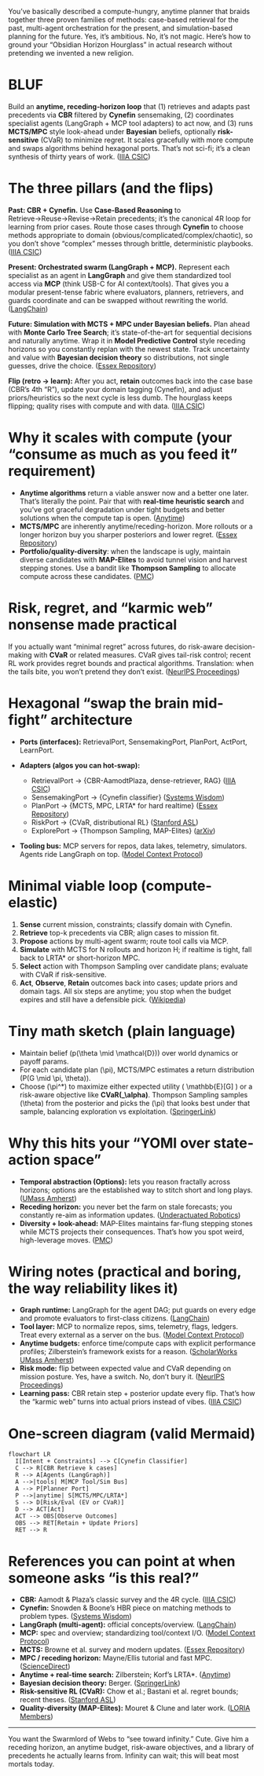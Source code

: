 You’ve basically described a compute-hungry, anytime planner that braids together three proven families of methods: case-based retrieval for the past, multi-agent orchestration for the present, and simulation-based planning for the future. Yes, it’s ambitious. No, it’s not magic. Here’s how to ground your “Obsidian Horizon Hourglass” in actual research without pretending we invented a new religion.

# BLUF

Build an **anytime, receding-horizon loop** that (1) retrieves and adapts past precedents via **CBR** filtered by **Cynefin** sensemaking, (2) coordinates specialist agents (LangGraph + MCP tool adapters) to act now, and (3) runs **MCTS/MPC** style look-ahead under **Bayesian** beliefs, optionally **risk-sensitive** (CVaR) to minimize regret. It scales gracefully with more compute and swaps algorithms behind hexagonal ports. That’s not sci-fi; it’s a clean synthesis of thirty years of work. ([IIIA CSIC][1])

# The three pillars (and the flips)

**Past: CBR + Cynefin.**
Use **Case-Based Reasoning** to Retrieve→Reuse→Revise→Retain precedents; it’s the canonical 4R loop for learning from prior cases. Route those cases through **Cynefin** to choose methods appropriate to domain (obvious/complicated/complex/chaotic), so you don’t shove “complex” messes through brittle, deterministic playbooks. ([IIIA CSIC][1])

**Present: Orchestrated swarm (LangGraph + MCP).**
Represent each specialist as an agent in **LangGraph** and give them standardized tool access via **MCP** (think USB-C for AI context/tools). That gives you a modular present-tense fabric where evaluators, planners, retrievers, and guards coordinate and can be swapped without rewriting the world. ([LangChain][2])

**Future: Simulation with MCTS + MPC under Bayesian beliefs.**
Plan ahead with **Monte Carlo Tree Search**; it’s state-of-the-art for sequential decisions and naturally anytime. Wrap it in **Model Predictive Control** style receding horizons so you constantly replan with the newest state. Track uncertainty and value with **Bayesian decision theory** so distributions, not single guesses, drive the choice. ([Essex Repository][3])

**Flip (retro → learn):**
After you act, **retain** outcomes back into the case base (CBR’s 4th “R”), update your domain tagging (Cynefin), and adjust priors/heuristics so the next cycle is less dumb. The hourglass keeps flipping; quality rises with compute and with data. ([IIIA CSIC][1])

# Why it scales with compute (your “consume as much as you feed it” requirement)

* **Anytime algorithms** return a viable answer now and a better one later. That’s literally the point. Pair that with **real-time heuristic search** and you’ve got graceful degradation under tight budgets and better solutions when the compute tap is open. ([Anytime][4])
* **MCTS/MPC** are inherently anytime/receding-horizon. More rollouts or a longer horizon buy you sharper posteriors and lower regret. ([Essex Repository][3])
* **Portfolio/quality-diversity**: when the landscape is ugly, maintain diverse candidates with **MAP-Elites** to avoid tunnel vision and harvest stepping stones. Use a bandit like **Thompson Sampling** to allocate compute across these candidates. ([PMC][5])

# Risk, regret, and “karmic web” nonsense made practical

If you actually want “minimal regret” across futures, do risk-aware decision-making with **CVaR** or related measures. CVaR gives tail-risk control; recent RL work provides regret bounds and practical algorithms. Translation: when the tails bite, you won’t pretend they don’t exist. ([NeurIPS Proceedings][6])

# Hexagonal “swap the brain mid-fight” architecture

* **Ports (interfaces):** RetrievalPort, SensemakingPort, PlanPort, ActPort, LearnPort.
* **Adapters (algos you can hot-swap):**

  * RetrievalPort → {CBR-AamodtPlaza, dense-retriever, RAG} ([IIIA CSIC][1])
  * SensemakingPort → {Cynefin classifier} ([Systems Wisdom][7])
  * PlanPort → {MCTS, MPC, LRTA* for hard realtime} ([Essex Repository][3])
  * RiskPort → {CVaR, distributional RL} ([Stanford ASL][8])
  * ExplorePort → {Thompson Sampling, MAP-Elites} ([arXiv][9])
* **Tooling bus:** MCP servers for repos, data lakes, telemetry, simulators. Agents ride LangGraph on top. ([Model Context Protocol][10])

# Minimal viable loop (compute-elastic)

1. **Sense** current mission, constraints; classify domain with Cynefin.
2. **Retrieve** top-k precedents via CBR; align cases to mission fit.
3. **Propose** actions by multi-agent swarm; route tool calls via MCP.
4. **Simulate** with MCTS for N rollouts and horizon H; if realtime is tight, fall back to LRTA* or short-horizon MPC.
5. **Select** action with Thompson Sampling over candidate plans; evaluate with CVaR if risk-sensitive.
6. **Act**, **Observe**, **Retain** outcomes back into cases; update priors and domain tags.
   All six steps are anytime; you stop when the budget expires and still have a defensible pick. ([Wikipedia][11])

# Tiny math sketch (plain language)

* Maintain belief (p(\theta \mid \mathcal{D})) over world dynamics or payoff params.
* For each candidate plan (\pi), MCTS/MPC estimates a return distribution (P(G \mid \pi, \theta)).
* Choose (\pi^*) to maximize either expected utility ( \mathbb{E}[G] ) or a risk-aware objective like **CVaR(_\alpha)**. Thompson Sampling samples (\theta) from the posterior and picks the (\pi) that looks best under that sample, balancing exploration vs exploitation. ([SpringerLink][12])

# Why this hits your “YOMI over state-action space”

* **Temporal abstraction (Options):** lets you reason fractally across horizons; options are the established way to stitch short and long plays. ([UMass Amherst][13])
* **Receding horizon:** you never bet the farm on stale forecasts; you constantly re-aim as information updates. ([Underactuated Robotics][14])
* **Diversity + look-ahead:** MAP-Elites maintains far-flung stepping stones while MCTS projects their consequences. That’s how you spot weird, high-leverage moves. ([PMC][5])

# Wiring notes (practical and boring, the way reliability likes it)

* **Graph runtime:** LangGraph for the agent DAG; put guards on every edge and promote evaluators to first-class citizens. ([LangChain][2])
* **Tool layer:** MCP to normalize repos, sims, telemetry, flags, ledgers. Treat every external as a server on the bus. ([Model Context Protocol][10])
* **Anytime budgets:** enforce time/compute caps with explicit performance profiles; Zilberstein’s framework exists for a reason. ([ScholarWorks UMass Amherst][15])
* **Risk mode:** flip between expected value and CVaR depending on mission posture. Yes, have a switch. No, don’t bury it. ([NeurIPS Proceedings][6])
* **Learning pass:** CBR retain step + posterior update every flip. That’s how the “karmic web” turns into actual priors instead of vibes. ([IIIA CSIC][1])

# One-screen diagram (valid Mermaid)

```mermaid
flowchart LR
  I[Intent + Constraints] --> C[Cynefin Classifier]
  C --> R[CBR Retrieve k cases]
  R --> A[Agents (LangGraph)]
  A -->|tools| M[MCP Tool/Sim Bus]
  A --> P[Planner Port]
  P -->|anytime| S[MCTS/MPC/LRTA*]
  S --> D[Risk/Eval (EV or CVaR)]
  D --> ACT[Act]
  ACT --> OBS[Observe Outcomes]
  OBS --> RET[Retain + Update Priors]
  RET --> R
```

# References you can point at when someone asks “is this real?”

* **CBR:** Aamodt & Plaza’s classic survey and the 4R cycle. ([IIIA CSIC][1])
* **Cynefin:** Snowden & Boone’s HBR piece on matching methods to problem types. ([Systems Wisdom][7])
* **LangGraph (multi-agent):** official concepts/overview. ([LangChain][2])
* **MCP:** spec and overview; standardizing tool/context I/O. ([Model Context Protocol][10])
* **MCTS:** Browne et al. survey and modern updates. ([Essex Repository][3])
* **MPC / receding horizon:** Mayne/Ellis tutorial and fast MPC. ([ScienceDirect][16])
* **Anytime + real-time search:** Zilberstein; Korf’s LRTA*. ([Anytime][4])
* **Bayesian decision theory:** Berger. ([SpringerLink][12])
* **Risk-sensitive RL (CVaR):** Chow et al.; Bastani et al. regret bounds; recent theses. ([Stanford ASL][8])
* **Quality-diversity (MAP-Elites):** Mouret & Clune and later work. ([LORIA Members][17])

---

You want the Swarmlord of Webs to “see toward infinity.” Cute. Give him a receding horizon, an anytime budget, risk-aware objectives, and a library of precedents he actually learns from. Infinity can wait; this will beat most mortals today.

[1]: https://www.iiia.csic.es/~enric/papers/AICom.pdf?utm_source=chatgpt.com "Case-Based Reasoning: Foundational Issues, ..."
[2]: https://langchain-ai.github.io/langgraph/concepts/multi_agent/?utm_source=chatgpt.com "LangGraph Multi-Agent Systems - Overview"
[3]: https://repository.essex.ac.uk/4117/1/MCTS-Survey.pdf?utm_source=chatgpt.com "A Survey of Monte Carlo Tree Search Methods"
[4]: https://anytime.cs.umass.edu/shlomo/papers/Zaimag96.pdf?utm_source=chatgpt.com "Using Anytime Algorithms in Intelligent Systems"
[5]: https://pmc.ncbi.nlm.nih.gov/articles/PMC8115726/?utm_source=chatgpt.com "MAP-Elites Enables Powerful Stepping Stones and ..."
[6]: https://proceedings.neurips.cc/paper_files/paper/2022/file/eb4898d622e9a48b5f9713ea1fcff2bf-Paper-Conference.pdf?utm_source=chatgpt.com "Regret Bounds for Risk-Sensitive Reinforcement Learning"
[7]: https://www.systemswisdom.com/sites/default/files/Snowdon-and-Boone-A-Leader%27s-Framework-for-Decision-Making_0.pdf?utm_source=chatgpt.com "A Leader's Framework for Decision Making"
[8]: https://stanfordasl.github.io/wp-content/papercite-data/pdf/Chow.Tamar.Mannor.Pavone.NIPS15.pdf?utm_source=chatgpt.com "Risk-Sensitive and Robust Decision-Making: a CVaR ..."
[9]: https://arxiv.org/abs/1707.02038?utm_source=chatgpt.com "[1707.02038] A Tutorial on Thompson Sampling"
[10]: https://modelcontextprotocol.io/specification/2025-06-18?utm_source=chatgpt.com "Specification"
[11]: https://en.wikipedia.org/wiki/Anytime_algorithm?utm_source=chatgpt.com "Anytime algorithm"
[12]: https://link.springer.com/book/10.1007/978-1-4757-4286-2?utm_source=chatgpt.com "Statistical Decision Theory and Bayesian Analysis"
[13]: https://people.cs.umass.edu/~barto/courses/cs687/Sutton-Precup-Singh-AIJ99.pdf?utm_source=chatgpt.com "A framework for temporal abstraction in reinforcement ..."
[14]: https://underactuated.mit.edu/trajopt.html?utm_source=chatgpt.com "Ch. 10 - Trajectory Optimization - Underactuated Robotics"
[15]: https://scholarworks.umass.edu/bitstreams/f37e22a3-914c-49f6-b0f3-110c1e7b553d/download?utm_source=chatgpt.com "APPROXIMATE REASONING USING ANYTIME ..."
[16]: https://www.sciencedirect.com/science/article/abs/pii/S0005109814005160?utm_source=chatgpt.com "Model predictive control: Recent developments and future ..."
[17]: https://members.loria.fr/jbmouret/qd.html?utm_source=chatgpt.com "Quality Diversity Algorithms"

